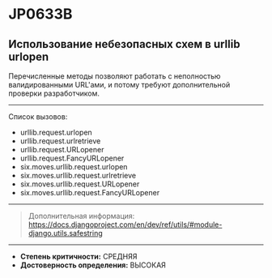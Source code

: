 # JP0633B
## Использование небезопасных схем в urllib urlopen
Перечисленные методы позволяют работать с неполностью валидированными URL'ами, и потому требуют 
дополнительной проверки разработчиком.

---
Список вызовов:

* urllib.request.urlopen 
* urllib.request.urlretrieve 
* urllib.request.URLopener 
* urllib.request.FancyURLopener 
* six.moves.urllib.request.urlopen 
* six.moves.urllib.request.urlretrieve 
* six.moves.urllib.request.URLopener 
* six.moves.urllib.request.FancyURLopener

---
> Дополнительная информация:
> <https://docs.djangoproject.com/en/dev/ref/utils/#module-django.utils.safestring>
---
* __Степень критичности:__ СРЕДНЯЯ
* __Достоверность определения:__ ВЫСОКАЯ